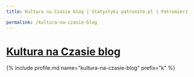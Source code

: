 ```yaml
---
title: Kultura na Czasie blog | Statystyki patronite.pl | Patromierz

permalink: /kultura-na-czasie-blog
---
```


# [Kultura na Czasie blog](https://patronite.pl/kultura-na-czasie-blog)

{% include profile.md name="kultura-na-czasie-blog" prefix="k" %}
